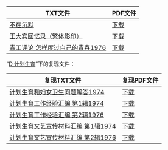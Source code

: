 | TXT文件 | PDF文件 |
| ------- | ------- |
| [不在沉默](K%20%E4%BA%BA%E7%89%A9%E4%BC%A0%E8%AE%B0/%E4%B8%8D%E5%9C%A8%E6%B2%89%E9%BB%98.txt) | [下载](K%20%E4%BA%BA%E7%89%A9%E4%BC%A0%E8%AE%B0/%E4%B8%8D%E5%9C%A8%E6%B2%89%E9%BB%98.pdf) |
| [王大宾回忆录（繁体影印）](K%20%E4%BA%BA%E7%89%A9%E4%BC%A0%E8%AE%B0/%E7%8E%8B%E5%A4%A7%E5%AE%BE%E5%9B%9E%E5%BF%86%E5%BD%95%EF%BC%88%E7%B9%81%E4%BD%93%E5%BD%B1%E5%8D%B0%EF%BC%89.txt) | [下载](K%20%E4%BA%BA%E7%89%A9%E4%BC%A0%E8%AE%B0/%E7%8E%8B%E5%A4%A7%E5%AE%BE%E5%9B%9E%E5%BF%86%E5%BD%95%EF%BC%88%E7%B9%81%E4%BD%93%E5%BD%B1%E5%8D%B0%EF%BC%89.pdf) |
| [青工评论  怎样度过自己的青春1976](K%20%E4%BA%BA%E7%89%A9%E4%BC%A0%E8%AE%B0/%E9%9D%92%E5%B7%A5%E8%AF%84%E8%AE%BA%20%20%E6%80%8E%E6%A0%B7%E5%BA%A6%E8%BF%87%E8%87%AA%E5%B7%B1%E7%9A%84%E9%9D%92%E6%98%A51976.txt) | [下载](K%20%E4%BA%BA%E7%89%A9%E4%BC%A0%E8%AE%B0/%E9%9D%92%E5%B7%A5%E8%AF%84%E8%AE%BA%20%20%E6%80%8E%E6%A0%B7%E5%BA%A6%E8%BF%87%E8%87%AA%E5%B7%B1%E7%9A%84%E9%9D%92%E6%98%A51976.pdf) |

“[D 计划生育](../D%20%E8%AE%A1%E5%88%92%E7%94%9F%E8%82%B2)”下的复现文件：

| 复现TXT文件 | 复现PDF文件 |
| ------- | ------- |
| [计划生育和妇女卫生问题解答1974](../D%20%E8%AE%A1%E5%88%92%E7%94%9F%E8%82%B2/%E8%AE%A1%E5%88%92%E7%94%9F%E8%82%B2%E5%92%8C%E5%A6%87%E5%A5%B3%E5%8D%AB%E7%94%9F%E9%97%AE%E9%A2%98%E8%A7%A3%E7%AD%941974.txt) | [下载](../D%20%E8%AE%A1%E5%88%92%E7%94%9F%E8%82%B2/%E8%AE%A1%E5%88%92%E7%94%9F%E8%82%B2%E5%92%8C%E5%A6%87%E5%A5%B3%E5%8D%AB%E7%94%9F%E9%97%AE%E9%A2%98%E8%A7%A3%E7%AD%941974.pdf) |
| [计划生育工作经验汇编 第1辑1974](../D%20%E8%AE%A1%E5%88%92%E7%94%9F%E8%82%B2/%E8%AE%A1%E5%88%92%E7%94%9F%E8%82%B2%E5%B7%A5%E4%BD%9C%E7%BB%8F%E9%AA%8C%E6%B1%87%E7%BC%96%20%E7%AC%AC1%E8%BE%911974.txt) | [下载](../D%20%E8%AE%A1%E5%88%92%E7%94%9F%E8%82%B2/%E8%AE%A1%E5%88%92%E7%94%9F%E8%82%B2%E5%B7%A5%E4%BD%9C%E7%BB%8F%E9%AA%8C%E6%B1%87%E7%BC%96%20%E7%AC%AC1%E8%BE%911974.pdf) |
| [计划生育工作经验汇编 第2辑1976](../D%20%E8%AE%A1%E5%88%92%E7%94%9F%E8%82%B2/%E8%AE%A1%E5%88%92%E7%94%9F%E8%82%B2%E5%B7%A5%E4%BD%9C%E7%BB%8F%E9%AA%8C%E6%B1%87%E7%BC%96%20%E7%AC%AC2%E8%BE%911976.txt) | [下载](../D%20%E8%AE%A1%E5%88%92%E7%94%9F%E8%82%B2/%E8%AE%A1%E5%88%92%E7%94%9F%E8%82%B2%E5%B7%A5%E4%BD%9C%E7%BB%8F%E9%AA%8C%E6%B1%87%E7%BC%96%20%E7%AC%AC2%E8%BE%911976.pdf) |
| [计划生育文艺宣传材料汇编 第1辑1974](../D%20%E8%AE%A1%E5%88%92%E7%94%9F%E8%82%B2/%E8%AE%A1%E5%88%92%E7%94%9F%E8%82%B2%E6%96%87%E8%89%BA%E5%AE%A3%E4%BC%A0%E6%9D%90%E6%96%99%E6%B1%87%E7%BC%96%20%E7%AC%AC1%E8%BE%911974.txt) | [下载](../D%20%E8%AE%A1%E5%88%92%E7%94%9F%E8%82%B2/%E8%AE%A1%E5%88%92%E7%94%9F%E8%82%B2%E6%96%87%E8%89%BA%E5%AE%A3%E4%BC%A0%E6%9D%90%E6%96%99%E6%B1%87%E7%BC%96%20%E7%AC%AC1%E8%BE%911974.pdf) |
| [计划生育文艺宣传材料汇编 第2辑1976](../D%20%E8%AE%A1%E5%88%92%E7%94%9F%E8%82%B2/%E8%AE%A1%E5%88%92%E7%94%9F%E8%82%B2%E6%96%87%E8%89%BA%E5%AE%A3%E4%BC%A0%E6%9D%90%E6%96%99%E6%B1%87%E7%BC%96%20%E7%AC%AC2%E8%BE%911976.txt) | [下载](../D%20%E8%AE%A1%E5%88%92%E7%94%9F%E8%82%B2/%E8%AE%A1%E5%88%92%E7%94%9F%E8%82%B2%E6%96%87%E8%89%BA%E5%AE%A3%E4%BC%A0%E6%9D%90%E6%96%99%E6%B1%87%E7%BC%96%20%E7%AC%AC2%E8%BE%911976.pdf) |
